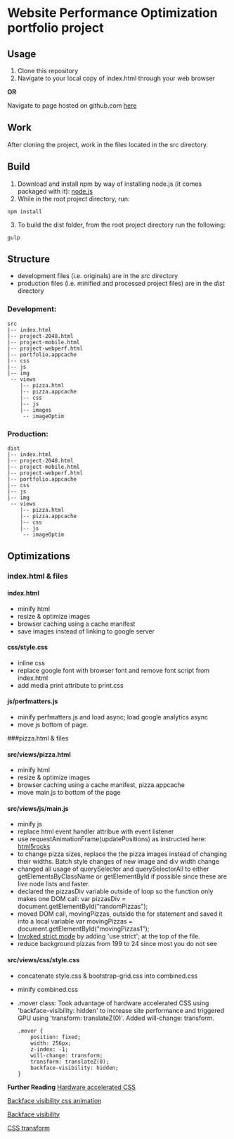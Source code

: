 # Website Performance Optimization portfolio project

Usage
-----
1. Clone this repository
2. Navigate to your local copy of index.html through your web browser 

**OR**

Navigate to page hosted on github.com [here](http://klammertime.github.io/frontend-nanodegree-mobile-portfolio/)

Work
----
After cloning the project, work in the files located in the src directory.

Build
-----
1. Download and install npm by way of installing node.js (it comes packaged with it): [node.js](https://nodejs.org/en/) 
2. While in the root project directory, run: 
  
```
npm install
```

3. To build the dist folder, from the root project directory run the following:

```
gulp
```

Structure
---------
* development files (i.e. originals) are in the _src_ directory
* production files (i.e. minified and processed project files) are in the _dist_ directory

### Development:

```
src
|-- index.html
|-- project-2048.html
|-- project-mobile.html
|-- project-webperf.html
|-- portfolio.appcache
|-- css
|-- js
|-- img
 -- views
    |-- pizza.html
    |-- pizza.appcache
    |-- css
    |-- js
    |-- images
     -- imageOptim
```

### Production:

```
dist
|-- index.html
|-- project-2048.html
|-- project-mobile.html
|-- project-webperf.html
|-- portfolio.appcache
|-- css
|-- js
|-- img
 -- views
    |-- pizza.html
    |-- pizza.appcache
    |-- css
    |-- js
     -- imageOptim
```

Optimizations
-------------
### index.html & files

#### index.html
* minify html
* resize & optimize images
* browser caching using a cache manifest
* save images instead of linking to google server

#### css/style.css
* inline css
* replace google font with browser font and remove font script from index.html
* add media print attribute to print.css

#### js/perfmatters.js
* minify perfmatters.js and load async; load google analytics async 
* move js bottom of page.


###pizza.html & files

#### src/views/pizza.html 
* minify html
* resize & optimize images
* browser caching using a cache manifest, pizza.appcache
* move main.js to bottom of the page

#### src/views/js/main.js
* minify js
* replace html event handler attribue with event listener
* use requestAnimationFrame(updatePositions) as instructed here: [html5rocks](http://www.html5rocks.com/en/tutorials/speed/animations/)
* to change pizza sizes, replace the the pizza images instead of changing their widths. Batch style changes of new image and div width change
* changed all usage of querySelector and querySelectorAll to either getElementsByClassName or getElementById if possible since these are live node lists and faster.
* declared the pizzasDiv variable outside of loop so the function only makes one DOM call: var pizzasDiv = document.getElementById("randomPizzas");
* moved DOM call, movingPizzas, outside the for statement and
saved it into a local variable 
var movingPizzas = document.getElementById("movingPizzas1");
* [Invoked strict mode](https://developer.mozilla.org/en-US/docs/Web/JavaScript/Reference/Strict_mode) by adding 'use strict'; at the top of the file.
* reduce background pizzas from 199 to 24 since most you do not see

#### src/views/css/style.css
* concatenate style.css & bootstrap-grid.css into combined.css
* minify combined.css
* .mover class: Took advantage of hardware accelerated CSS using 'backface-visibility: hidden' to increase site performance and triggered GPU using 'transform: translateZ(0)'. Added will-change: transform.
  
  ```
  .mover {
      position: fixed;
      width: 256px;
      z-index: -1;
      will-change: transform;
      transform: translateZ(0);
      backface-visibility: hidden;
  }
  ```
**Further Reading**
[Hardware accelerated CSS](http://blog.teamtreehouse.com/increase-your-sites-performance-with-hardware-accelerated-css)

[Backface visibility css animation](http://designmodo.com/backface-visibility-css-animation/)

[Backface visibility](https://css-tricks.com/almanac/properties/b/backface-visibility/)

[CSS transform](https://developer.mozilla.org/en-US/docs/Web/CSS/transform)

